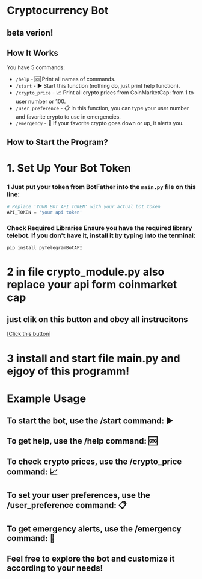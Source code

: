 # Cryptocurrency Bot
## beta verion!

## How It Works

You have 5 commands:

- `/help` - 🆘 Print all names of commands.
- `/start` - ▶️ Start this function (nothing do, just print help function).
- `/crypto_price` - 📈 Print all crypto prices from CoinMarketCap: from 1 to user number or 100.
- `/user_preference` - 📋 In this function, you can type your user number and favorite crypto to use in emergencies.
- `/emergency` - 🚨 If your favorite crypto goes down or up, it alerts you.

## How to Start the Program?

# 1. Set Up Your Bot Token

### 1 Just put your token from BotFather into the `main.py` file on this line:

```python
# Replace 'YOUR_BOT_API_TOKEN' with your actual bot token
API_TOKEN = 'your api token'
```
### Check Required Libraries Ensure you have the required library telebot. If you don't have it, install it by typing into the terminal:

```terminal
pip install pyTelegramBotAPI
```

# 2 in file crypto_module.py also replace your api form coinmarket cap 
## just clik on this button and obey all instrucitons 
[[Click this button]](https://pro.coinmarketcap.com/signup/)


# 3 install and start file main.py and ejgoy of this programm!

# Example Usage

## To start the bot, use the /start command: ▶️
## To get help, use the /help command: 🆘
## To check crypto prices, use the /crypto_price command: 📈
## To set your user preferences, use the /user_preference command: 📋
## To get emergency alerts, use the /emergency command: 🚨
## Feel free to explore the bot and customize it according to your needs!
